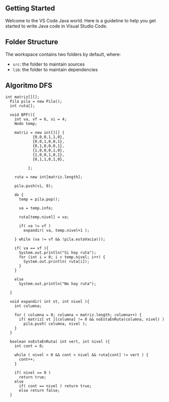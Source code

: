## Getting Started

Welcome to the VS Code Java world. Here is a guideline to help you get started to write Java code in Visual Studio Code.

## Folder Structure

The workspace contains two folders by default, where:

- `src`: the folder to maintain sources
- `lib`: the folder to maintain dependencies

## Algoritmo DFS

```
int matriz[][];
  Pila pila = new Pila();
  int ruta[];

  void BPF(){
    int va, vf = 6, vi = 4;
    Nodo temp;

    matriz = new int[][] {
            {0,0,0,1,1,0},
            {0,0,1,0,0,1},
            {0,1,0,0,0,1},
            {1,0,0,0,1,0},
            {1,0,0,1,0,1},
            {0,1,1,0,1,0},
          
          };

    ruta = new int[matriz.length];

    pila.push(vi, 0);

    do {
      temp = pila.pop();

      va = temp.info;

      ruta[temp.nivel] = va;

      if( va != vf )
        expandir( va, temp.nivel+1 );
      
    } while (va != vf && !pila.estaVacia());

    if( va == vf ){
      System.out.println("Si hay ruta");
      for (int i = 0; i < temp.nivel; i++) {
        System.out.println( ruta[i]);
      }
    }
      
    else 
      System.out.println("No hay ruta");

  }

  void expandir( int vt, int nivel ){
    int columna;

    for ( columna = 0; columna < matriz.length; columna++) {
      if( matriz[ vt ][columna] != 0 && noEstaEnRuta(columna, nivel) )
        pila.push( columna, nivel );
    }
  }

  boolean noEstaEnRuta( int vert, int nivel ){
    int cont = 0;

    while ( nivel > 0 && cont < nivel && ruta[cont] != vert ) {
      cont++;
    }

    if( nivel == 0 )
      return true;
    else 
      if( cont == nivel ) return true;
      else return false;
  }

```
